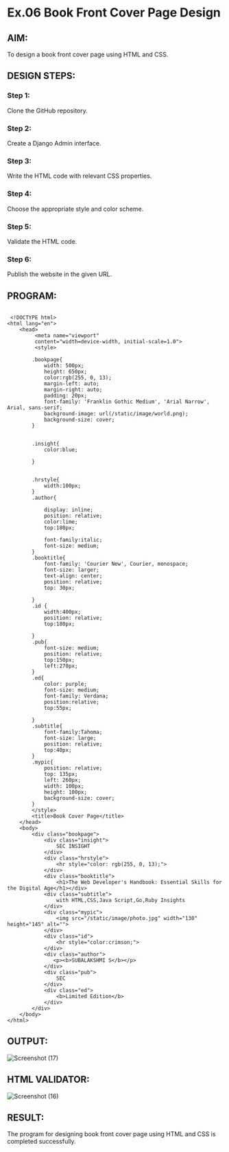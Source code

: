 # Ex.06 Book Front Cover Page Design
## AIM:
To design a book front cover page using HTML and CSS.

## DESIGN STEPS:

### Step 1:
Clone the GitHub repository.

### Step 2:
Create a Django Admin interface.

### Step 3:
Write the HTML code with relevant CSS properties.

### Step 4:
Choose the appropriate style and color scheme.

### Step 5:
Validate the HTML code.

### Step 6:
Publish the website in the given URL.

## PROGRAM:
```
 
 <!DOCTYPE html>
<html lang="en">
    <head>
         <meta name="viewport" 
         content="width=device-width, initial-scale=1.0">
         <style>

        .bookpage{
            width: 500px;
            height: 650px;
            color:rgb(255, 0, 13);
            margin-left: auto;
            margin-right: auto;
            padding: 20px;
            font-family: 'Franklin Gothic Medium', 'Arial Narrow', Arial, sans-serif;
            background-image: url(/static/image/world.png);
            background-size: cover;
        }
            

        .insight{
            color:blue;

        }

        
        .hrstyle{
            width:100px;
        }
        .author{
        
            display: inline;
            position: relative;
            color:lime;
            top:180px;
            
            font-family:italic;
            font-size: medium;
        }
        .booktitle{
            font-family: 'Courier New', Courier, monospace;
            font-size: larger;
            text-align: center;
            position: relative;
            top: 30px;
        
        }
        .id {
            width:400px;
            position: relative;
            top:180px;
            
        }
        .pub{
            font-size: medium;
            position: relative;
            top:150px;
            left:270px;
        }
        .ed{
            color: purple;
            font-size: medium;
            font-family: Verdana;
            position:relative;
            top:55px;

        }
        .subtitle{
            font-family:Tahoma;
            font-size: large;
            position: relative;
            top:40px;
        }
        .mypic{
            position: relative;
            top: 135px;
            left: 260px;
            width: 100px;
            height: 100px;
            background-size: cover;
        }
        </style>
        <title>Book Cover Page</title>
    </head>
    <body>
        <div class="bookpage">
            <div class="insight">
                SEC INSIGHT
            </div>
            <div class="hrstyle">
                <hr style="color: rgb(255, 0, 13);">
            </div>
            <div class="booktitle">
                <h1>The Web Developer's Handbook: Essential Skills for the Digital Age</h1></div>
            <div class="subtitle">
                with HTML,CSS,Java Script,Go,Ruby Insights
            </div>
            <div class="mypic">
                <img src="/static/image/photo.jpg" width="130" height="145" alt="">
            </div>
            <div class="id">
                <hr style="color:crimson;">
            </div>
            <div class="author">
               <p><b>SUBALAKSHMI S</b></p>
            </div>
            <div class="pub">
                SEC
            </div>
            <div class="ed">
                <b>Limited Edition</b>
            </div>
        </div>
    </body>
</html>
```

## OUTPUT:
![Screenshot (17)](https://github.com/yuvabharathib/cover/assets/113497404/4a367662-da50-42a8-b401-73d619bba1c1)


## HTML VALIDATOR:
![Screenshot (16)](https://github.com/yuvabharathib/cover/assets/113497404/5bc17758-c49a-46f9-aa34-74ec1b8e1abc)


## RESULT:
The program for designing book front cover page using HTML and CSS is completed successfully.
